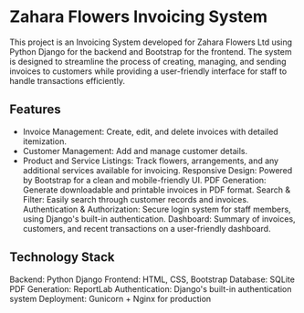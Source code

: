 # Zahara Flowers Invoicing System
This project is an Invoicing System developed for Zahara Flowers Ltd using Python Django for the backend and Bootstrap for the frontend. The system is designed to streamline the process of creating, managing, and sending invoices to customers while providing a user-friendly interface for staff to handle transactions efficiently.

## Features
 - Invoice Management: Create, edit, and delete invoices with detailed itemization.
 - Customer Management: Add and manage customer details.
 - Product and Service Listings: Track flowers, arrangements, and any additional services available for invoicing.
Responsive Design: Powered by Bootstrap for a clean and mobile-friendly UI.
PDF Generation: Generate downloadable and printable invoices in PDF format.
Search & Filter: Easily search through customer records and invoices.
Authentication & Authorization: Secure login system for staff members, using Django's built-in authentication.
Dashboard: Summary of invoices, customers, and recent transactions on a user-friendly dashboard.

## Technology Stack
Backend: Python Django
Frontend: HTML, CSS, Bootstrap
Database: SQLite 
PDF Generation: ReportLab
Authentication: Django's built-in authentication system
Deployment: Gunicorn + Nginx for production
